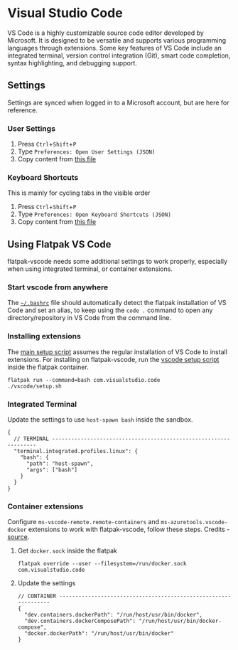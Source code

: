 # Visual Studio Code

VS Code is a highly customizable source code editor developed by Microsoft. It is designed to be versatile and supports various programming languages through extensions. Some key features of VS Code include an integrated terminal, version control integration (Git), smart code completion, syntax highlighting, and debugging support.

## Settings

Settings are synced when logged in to a Microsoft account, but are here for reference.

### User Settings

1. Press `Ctrl`+`Shift`+`P`
2. Type `Preferences: Open User Settings (JSON)`
3. Copy content from [this file](settings.jsonc)

### Keyboard Shortcuts

This is mainly for cycling tabs in the visible order

1. Press `Ctrl`+`Shift`+`P`
2. Type `Preferences: Open Keyboard Shortcuts (JSON)`
3. Copy content from [this file](keyboardShortcuts.jsonc)

## Using Flatpak VS Code

flatpak-vscode needs some additional settings to work properly, especially when using integrated terminal, or container extensions.

### Start vscode from anywhere

The [`~/.bashrc`](../bash/.bashrc) file should automatically detect the flatpak installation of VS Code and set an alias, to keep using the `code .` command to open any directory/repository in VS Code from the command line.

### Installing extensions

The [main setup script](../setup.sh) assumes the regular installation of VS Code to install extensions. For installing on flatpak-vscode, run the [vscode setup script](setup.sh) inside the flatpak container.

```shell
flatpak run --command=bash com.visualstudio.code
./vscode/setup.sh
```

### Integrated Terminal

Update the settings to use `host-spawn bash` inside the sandbox.

```jsonc
{
  // TERMINAL -----------------------------------------------------------------
  "terminal.integrated.profiles.linux": {
    "bash": {
      "path": "host-spawn",
      "args": ["bash"]
    }
  }
}
```

### Container extensions

Configure `ms-vscode-remote.remote-containers` and `ms-azuretools.vscode-docker` extensions to work with flatpak-vscode, follow these steps. Credits - [source](https://github.com/flathub/com.visualstudio.code/issues/55#issuecomment-1409226145).

1. Get `docker.sock` inside the flatpak

   ```shell
   flatpak override --user --filesystem=/run/docker.sock com.visualstudio.code
   ```

2. Update the settings

   ```jsonc
   // CONTAINER ----------------------------------------------------------------
   {
     "dev.containers.dockerPath": "/run/host/usr/bin/docker",
     "dev.containers.dockerComposePath": "/run/host/usr/bin/docker-compose",
     "docker.dockerPath": "/run/host/usr/bin/docker"
   }
   ```
